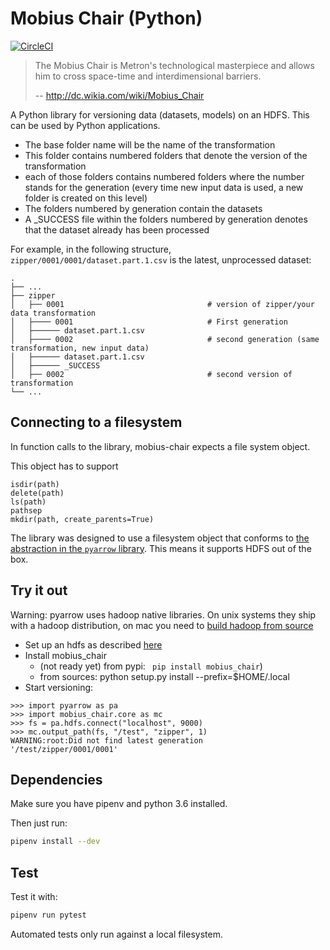 # Mobius Chair (Python)

[![CircleCI](https://circleci.com/gh/DiscoverAI/mobius-chair-python.svg?style=svg)](https://circleci.com/gh/DiscoverAI/mobius-chair-python)

> The Mobius Chair is Metron's technological masterpiece and allows him to cross space-time and interdimensional barriers.
>
> -- http://dc.wikia.com/wiki/Mobius_Chair

A Python library for versioning data (datasets, models) on an HDFS. This can be used by Python applications.

 - The base folder name will be the name of the transformation
 - This folder contains numbered folders that denote the version of the transformation
 - each of those folders contains numbered folders where the number stands
 for the generation (every time new input data is used, a new folder is created on this level)
 - The folders numbered by generation contain the datasets
 - A _SUCCESS file within the folders numbered by generation denotes that the dataset already
 has been processed

For example, in the following structure,
`zipper/0001/0001/dataset.part.1.csv` is the latest, unprocessed dataset:

    .
    ├── ...
    ├── zipper
    │   ├── 0001                                # version of zipper/your data transformation
    │   ├──── 0001                              # First generation
    │   ├────── dataset.part.1.csv
    │   ├──── 0002                              # second generation (same transformation, new input data)
    │   ├────── dataset.part.1.csv
    │   ├────── _SUCCESS
    │   ├── 0002                                # second version of transformation
    └── ...

## Connecting to a filesystem

In function calls to the library, mobius-chair expects
a file system object.

This object has to support

    isdir(path)
    delete(path)
    ls(path)
    pathsep
    mkdir(path, create_parents=True)

The library was designed to use a filesystem object that conforms to
[the abstraction in the `pyarrow` library](https://github.com/apache/arrow/blob/9178ad8c3c9ea371c3b7edb3fcee3073f5082bdc/python/pyarrow/filesystem.py#L29).
This means it supports HDFS out of the box.


## Try it out

Warning: pyarrow uses hadoop native libraries.
On unix systems they ship with a hadoop distribution,
on mac you need to [build hadoop from source](https://medium.com/@faizanahemad/hadoop-native-libraries-installation-on-mac-osx-d8338a6923db)

- Set up an hdfs as described [here](https://hadoop.apache.org/docs/r3.0.3/hadoop-project-dist/hadoop-common/SingleCluster.html)
- Install mobius_chair
  - (not ready yet) from pypi: ` pip install mobius_chair`)
  - from sources: python setup.py install --prefix=$HOME/.local
- Start versioning:

```python3
>>> import pyarrow as pa
>>> import mobius_chair.core as mc
>>> fs = pa.hdfs.connect("localhost", 9000)
>>> mc.output_path(fs, "/test", "zipper", 1)
﻿WARNING:root:Did not find latest generation
'/test/zipper/0001/0001'
```

## Dependencies
Make sure you have pipenv and python 3.6 installed.

Then just run:
```bash
pipenv install --dev
```

## Test
Test it with:
```bash
pipenv run pytest
```
Automated tests only run against a local filesystem.
